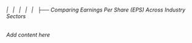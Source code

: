 ###### |   |   |   |   |   ├── Comparing Earnings Per Share (EPS) Across Industry Sectors

*Add content here*